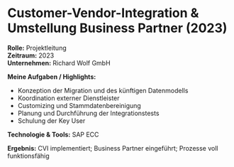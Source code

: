 # Customer-Vendor-Integration & Umstellung Business Partner (2023)

**Rolle:** Projektleitung   
**Zeitraum:** 2023    
**Unternehmen:** Richard Wolf GmbH  

**Meine Aufgaben / Highlights:**
-	Konzeption der Migration und des künftigen Datenmodells
-	Koordination externer Dienstleister
-	Customizing und Stammdatenbereinigung 
-	Planung und Durchführung der Integrationstests
-	Schulung der Key User


**Technologie & Tools:** SAP ECC

**Ergebnis:** CVI implementiert; Business Partner eingeführt; Prozesse voll funktionsfähig
